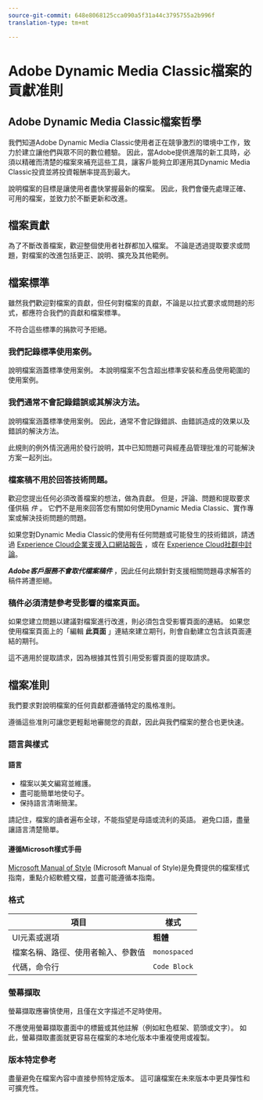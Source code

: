 ```yaml
---
source-git-commit: 648e8068125cca090a5f31a44c3795755a2b996f
translation-type: tm+mt

---
```

# Adobe Dynamic Media Classic檔案的貢獻准則

## Adobe Dynamic Media Classic檔案哲學

我們知道Adobe Dynamic Media Classic使用者正在競爭激烈的環境中工作，致力於建立讓他們與眾不同的數位體驗。 因此，當Adobe提供進階的新工具時，必須以精確而清楚的檔案來補充這些工具，讓客戶能夠立即運用其Dynamic Media Classic投資並將投資報酬率提高到最大。

說明檔案的目標是讓使用者盡快掌握最新的檔案。 因此，我們會優先處理正確、可用的檔案，並致力於不斷更新和改進。

## 檔案貢獻

為了不斷改善檔案，歡迎整個使用者社群都加入檔案。 不論是透過提取要求或問題，對檔案的改進包括更正、說明、擴充及其他範例。

## 檔案標準

雖然我們歡迎對檔案的貢獻，但任何對檔案的貢獻，不論是以拉式要求或問題的形式，都應符合我們的貢獻和檔案標準。

不符合這些標準的捐款可予拒絕。

### 我們記錄標準使用案例。

說明檔案涵蓋標準使用案例。 本說明檔案不包含超出標準安裝和產品使用範圍的使用案例。

### 我們通常不會記錄錯誤或其解決方法。

說明檔案涵蓋標準使用案例。 因此，通常不會記錄錯誤、由錯誤造成的效果以及錯誤的解決方法。

此規則的例外情況適用於發行說明，其中已知問題可與經產品管理批准的可能解決方案一起列出。

### 檔案稿不用於回答技術問題。

歡迎您提出任何必須改善檔案的想法，做為貢獻。 但是，評論、問題和提取要求僅供稿 *件* 。 它們不是用來回答您有關如何使用Dynamic Media Classic、實作專案或解決技術問題的問題。

如果您對Dynamic Media Classic的使用有任何問題或可能發生的技術錯誤，請透過 [Experience Cloud企業支援入口網站報告](https://helpx.adobe.com/contact/enterprise-support.ec.html) ，或在 [Experience Cloud社群中討論](https://forums.adobe.com/community/experience-cloud/marketing-cloud/experience-manager)。

***Adobe客戶服務不會取代檔案稿件*** ，因此任何此類針對支援相關問題尋求解答的稿件將遭拒絕。

### 稿件必須清楚參考受影響的檔案頁面。

如果您建立問題以建議對檔案進行改進，則必須包含受影響頁面的連結。 如果您使用檔案頁面上的「編輯 **此頁面** 」連結來建立期刊，則會自動建立包含該頁面連結的期刊。

這不適用於提取請求，因為根據其性質引用受影響頁面的提取請求。

## 檔案准則

我們要求對說明檔案的任何貢獻都遵循特定的風格准則。

遵循這些准則可讓您更輕鬆地審閱您的貢獻，因此與我們檔案的整合也更快速。

### 語言與樣式

#### 語言

* 檔案以美文編寫並維護。
* 盡可能簡單地使句子。
* 保持語言清晰簡潔。

請記住，檔案的讀者遍布全球，不能指望是母語或流利的英語。 避免口語，盡量讓語言清楚簡單。

#### 遵循Microsoft樣式手冊

[Microsoft Manual of Style](https://docs.microsoft.com/en-us/style-guide/welcome/) (Microsoft Manual of Style)是免費提供的檔案樣式指南，重點介紹軟體文檔，並盡可能遵循本指南。

### 格式

| 項目 | 樣式 |
|---|---|
| UI元素或選項 | **粗體** |
| 檔案名稱、路徑、使用者輸入、參數值 | `monospaced` |
| 代碼，命令行 | ```Code Block``` |

### 螢幕擷取

螢幕擷取應審慎使用，且僅在文字描述不足時使用。

不應使用螢幕擷取畫面中的標籤或其他註解（例如紅色框架、箭頭或文字）。 如此，螢幕擷取畫面就更容易在檔案的本地化版本中重複使用或複製。

### 版本特定參考

盡量避免在檔案內容中直接參照特定版本。 這可讓檔案在未來版本中更具彈性和可擴充性。
